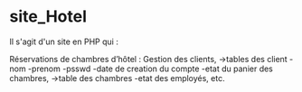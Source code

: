 site_Hotel
==========
Il s'agit d'un site en PHP qui :

Réservations de chambres d’hôtel :
    Gestion des clients, 
        ->tables des client 
            -nom 
            -prenom
            -psswd
            -date de creation du compte
            -etat du panier
    des chambres, 
        ->table des chambres 
            -etat 
    des employés, etc.